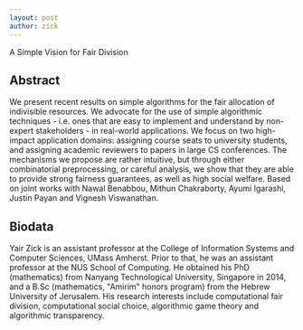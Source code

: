 ```yaml
---
layout: post
author: zick
---
```

A Simple Vision for Fair Division

## Abstract
We present recent results on simple algorithms for the fair allocation of indivisible resources. We advocate for the use of simple algorithmic techniques - i.e. ones that are easy to implement and understand by non-expert stakeholders - in real-world applications. We focus on two high-impact application domains: assigning course seats to university students, and assigning academic reviewers to papers in large CS conferences.
The mechanisms we propose are rather intuitive, but through either combinatorial preprocessing, or careful analysis, we show that they are able to provide strong fairness guarantees, as well as high social welfare.
Based on joint works with Nawal Benabbou, Mithun Chakraborty, Ayumi Igarashi, Justin Payan and Vignesh Viswanathan. 

## Biodata
Yair Zick is an assistant professor at the College of Information Systems and Computer Sciences, UMass Amherst. Prior to that, he was an assistant professor at the NUS School of Computing. He obtained his PhD (mathematics) from Nanyang Technological University, Singapore in 2014, and a B.Sc (mathematics, "Amirim" honors program) from the Hebrew University of Jerusalem. His research interests include computational fair division, computational social choice, algorithmic game theory and algorithmic transparency. 

